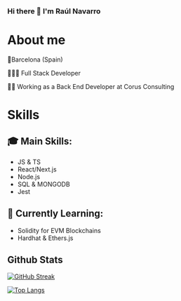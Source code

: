### Hi there 👋 I'm Raúl Navarro

# About me
📍Barcelona (Spain)

👨🏽‍💻 Full Stack Developer

👷🏽 Working as a Back End Developer at Corus Consulting

# Skills

## 🎓 Main Skills: 
* JS & TS 
* React/Next.js
* Node.js
* SQL & MONGODB
* Jest

## 🌱 Currently Learning:
* Solidity for EVM Blockchains
* Hardhat & Ethers.js

## Github Stats

[![GitHub Streak](http://github-readme-streak-stats.herokuapp.com?user=r-navarrouribe&theme=dark&background=000000)](https://git.io/streak-stats)

[![Top Langs](https://github-readme-stats.vercel.app/api/top-langs/?username=r-navarrouribe&layout=compact&theme=vision-friendly-dark)](https://github.com/anuraghazra/github-readme-stats)
<!--
**r-navarrouribe/r-navarrouribe** is a ✨ _special_ ✨ repository because its `README.md` (this file) appears on your GitHub profile.

Here are some ideas to get you started:

- 🔭 I’m currently working on ...
- 🌱 I’m currently learning ...
- 👯 I’m looking to collaborate on ...
- 🤔 I’m looking for help with ...
- 💬 Ask me about ...
- 📫 How to reach me: ...
- 😄 Pronouns: ...
- ⚡ Fun fact: ...
-->
